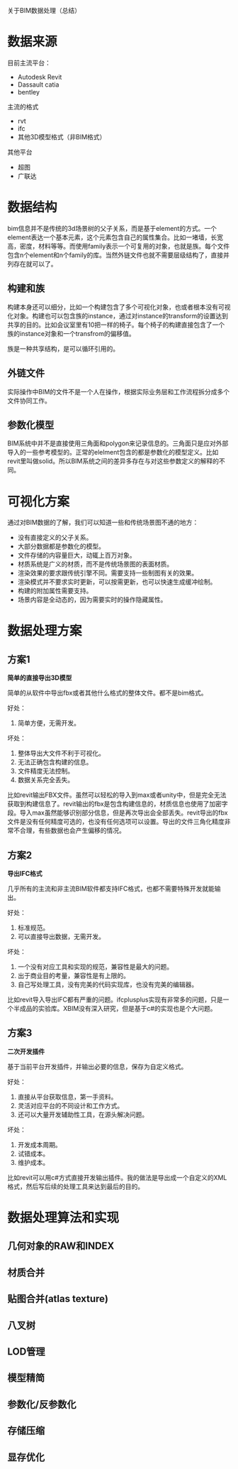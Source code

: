 关于BIM数据处理（总结）

# 数据来源

目前主流平台：
* Autodesk Revit
* Dassault catia
* bentley

主流的格式
* rvt
* ifc
* 其他3D模型格式（非BIM格式）

其他平台
* 超图
* 广联达


# 数据结构

bim信息并不是传统的3d场景树的父子关系，而是基于element的方式。一个element表达一个基本元素，这个元素包含自己的属性集合。比如一堵墙，长宽高，密度，材料等等。而使用family表示一个可复用的对象，也就是族。每个文件包含n个element和n个family的库。当然外链文件也就不需要层级结构了，直接并列存在就可以了。

## 构建和族

构建本身还可以细分，比如一个构建包含了多个可视化对象，也或者根本没有可视化对象。构建也可以包含族的instance，通过对instance的transform的设置达到共享的目的。比如会议室里有10把一样的椅子。每个椅子的构建直接包含了一个族的instance对象和一个transfrom的偏移值。

族是一种共享结构，是可以循环引用的。

## 外链文件

实际操作中BIM的文件不是一个人在操作，根据实际业务层和工作流程拆分成多个文件协同工作。

## 参数化模型

BIM系统中并不是直接使用三角面和polygon来记录信息的。三角面只是应对外部导入的一些参考模型的。正常的elelment包含的都是参数化的模型定义。比如revit里叫做solid。所以BIM系统之间的差异多存在与对这些参数定义的解释的不同。


# 可视化方案

通过对BIM数据的了解，我们可以知道一些和传统场景图不通的地方：
* 没有直接定义的父子关系。
* 大部分数据都是参数化的模型。
* 文件存储的内容量巨大，动辄上百万对象。
* 材质系统是广义的材质，而不是传统场景图的表面材质。
* 渲染效果的要求跟传统引擎不同。需要支持一些制图有关的效果。
* 渲染模式并不要求实时更新，可以按需更新，也可以快速生成缓冲绘制。
* 构建的附加属性需要支持。
* 场景内容是全动态的，因为需要实时的操作隐藏属性。


# 数据处理方案

## 方案1

**简单的直接导出3D模型**

简单的从软件中导出fbx或者其他什么格式的整体文件。都不是bim格式。

好处：
1. 简单方便，无需开发。

坏处：
1. 整体导出大文件不利于可视化。
2. 无法正确包含构建的信息。
3. 文件精度无法控制。
4. 数据关系完全丢失。

比如revit输出FBX文件。虽然可以轻松的导入到max或者unity中，但是完全无法获取到构建信息了。revit输出的fbx是包含构建信息的，材质信息也使用了加密字段。导入max虽然能够识别部分信息，但是再次导出会全部丢失。revit导出的fbx文件是没有任何精度可选的，也没有任何选项可以设置。导出的文件三角化精度非常不合理，有些数据也会产生偏移的情况。


## 方案2
**导出IFC格式**

几乎所有的主流和非主流BIM软件都支持IFC格式，也都不需要特殊开发就能输出。

好处：
1. 标准规范。
2. 可以直接导出数据，无需开发。

坏处：
1. 一个没有对应工具和实现的规范，兼容性是最大的问题。
2. 出于商业目的考量，兼容性是有上限的。
3. 自己写处理工具，没有完美的代码实现库，也没有完美的编辑器。

比如revit导入导出IFC都有严重的问题。ifcplusplus实现有非常多的问题，只是一个半成品的实验库。XBIM没有深入研究，但是基于c#的实现也是个大问题。


## 方案3
**二次开发插件**

基于当前平台开发插件，并输出必要的信息，保存为自定义格式。

好处：
1. 直接从平台获取信息，第一手资料。
2. 灵活对应平台的不同设计和工作方式。
3. 还可以大量开发辅助性工具，在源头解决问题。


坏处：
1. 开发成本周期。
2. 试错成本。
3. 维护成本。


比如revit可以用c#方式直接开发输出插件。我的做法是导出成一个自定义的XML格式，然后写后续的处理工具来达到最后的目的。



# 数据处理算法和实现


## 几何对象的RAW和INDEX

## 材质合并

## 贴图合并(atlas texture)

## 八叉树

## LOD管理

## 模型精简

## 参数化/反参数化

## 存储压缩

## 显存优化
